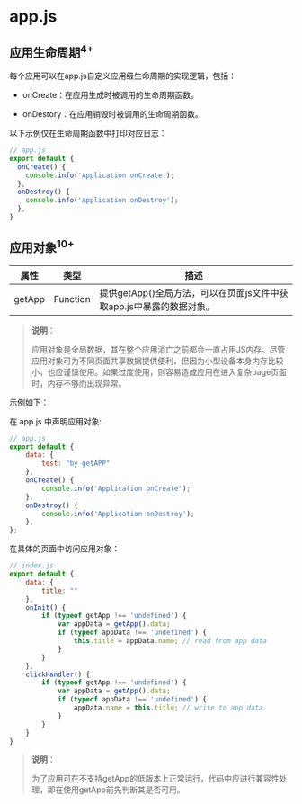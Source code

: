 # app.js

## 应用生命周期<sup>4+</sup>

每个应用可以在app.js自定义应用级生命周期的实现逻辑，包括：


- onCreate：在应用生成时被调用的生命周期函数。

- onDestory：在应用销毁时被调用的生命周期函数。


以下示例仅在生命周期函数中打印对应日志：



```js
// app.js
export default {
  onCreate() {
    console.info('Application onCreate');
  },
  onDestroy() {
    console.info('Application onDestroy');
  },
}
```

## 应用对象<sup>10+</sup>

| 属性     | 类型       | 描述                                       |
| ------ | -------- | ---------------------------------------- |
| getApp | Function | 提供getApp()全局方法，可以在页面js文件中获取app.js中暴露的数据对象。 |

> **说明**：
>
> 应用对象是全局数据，其在整个应用消亡之前都会一直占用JS内存。尽管应用对象可为不同页面共享数据提供便利，但因为小型设备本身内存比较小，也应谨慎使用。如果过度使用，则容易造成应用在进入复杂page页面时，内存不够而出现异常。

示例如下：

在 app.js 中声明应用对象:

```javascript
// app.js
export default {
    data: {
        test: "by getAPP"
    },
    onCreate() {
        console.info('Application onCreate');
    },
    onDestroy() {
        console.info('Application onDestroy');
    },
};
```

在具体的页面中访问应用对象：

```javascript
// index.js
export default {
    data: {
        title: ""
    },
    onInit() {
        if (typeof getApp !== 'undefined') {
            var appData = getApp().data;
            if (typeof appData !== 'undefined') {
                this.title = appData.name; // read from app data
            }
        }
    },
    clickHandler() {
        if (typeof getApp !== 'undefined') {
            var appData = getApp().data;
            if (typeof appData !== 'undefined') {
                appData.name = this.title; // write to app data
            }
        }
    }
}
```

> **说明**：
>
> 为了应用可在不支持getApp的低版本上正常运行，代码中应进行兼容性处理，即在使用getApp前先判断其是否可用。